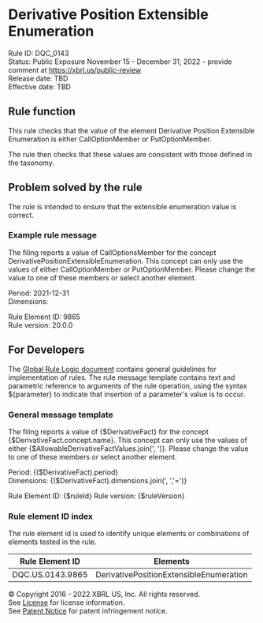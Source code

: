 # Derivative Position Extensible Enumeration  
Rule ID: DQC_0143  
Status: Public Exposure November 15 - December 31, 2022 - provide comment at https://xbrl.us/public-review  
Release date: TBD  
Effective date: TBD  
  
## Rule function
This rule checks that the value of the element Derivative Position Extensible Enumeration is either CallOptionMember or PutOptionMember. 

The rule then checks that these values are consistent with those defined in the taxonomy.

## Problem solved by the rule  
The rule is intended to ensure that the extensible enumeration value is correct. 

### Example rule message
The filing reports a value of CallOptionsMember for the concept DerivativePositionExtensibleEnumeration.  This concept can only use the values of either CallOptionMember or PutOptionMember.  Please change the value to one of these members or select another element.

Period: 2021-12-31  
Dimensions:   
  
Rule Element ID: 9865  
Rule version: 20.0.0 

## For Developers  
The [Global Rule Logic document](https://github.com/DataQualityCommittee/dqc_us_rules/blob/master/docs/GlobalRuleLogic.md) contains general guidelines for implementation of rules. The rule message template contains text and parametric reference to arguments of the rule operation, using the syntax ${parameter} to indicate that insertion of a parameter's value is to occur.  
  
### General message template 
The filing reports a value of {$DerivativeFact} for the concept {$DerivativeFact.concept.name}.  This concept can only use the values of either {$AllowableDerivativeFactValues.join(', ')}.  Please change the value to one of these members or select another element.  

Period: {($DerivativeFact).period}  
Dimensions: {($DerivativeFact).dimensions.join(', ','=')}  

Rule Element ID: {$ruleId}
Rule version: {$ruleVersion}  

### Rule element ID index  
The rule element id is used to identify unique elements or combinations of elements tested in the rule.

|Rule Element ID|Elements|
|--- |--- |
|DQC.US.0143.9865|DerivativePositionExtensibleEnumeration|

© Copyright 2016 - 2022 XBRL US, Inc. All rights reserved.   
See [License](https://xbrl.us/dqc-license) for license information.  
See [Patent Notice](https://xbrl.us/dqc-patent) for patent infringement notice.  